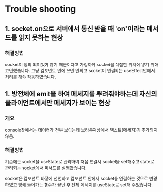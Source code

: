 # Trouble shooting
## 1. socket.on으로 서버에서 통신 받을 때 'on'이라는 메서드를 읽지 못하는 현상

### 해결방법
socket이 정의 되어있지 않기 때문이라고 가정하여 socket을 적절한 위치에 넣기 위해 고민했습니다.
그냥 컴포넌트 안에 쓰면 안되고 socket이 연결되는 useEffect안에서 처리를 해야 작동하였습니다.


## 1. 방전체에 emit을 하여 메세지를 뿌려줘야하는데 자신의 클라이언트에서만 메세지가 보이는 현상

### 개요
console창에서는 데이터가 전부 보이는데 브라우져상에서 텍스트(메세지)가 추가되지 않음.

### 해결방법
기존에는 socket을 useState로 관리하여 처음 연결시 socket을 set해주고 state로 관리되는 socket에서 메서드를 실행했습니다.

socket은 컴포넌트 바깥에 선언하고 컴포넌트 안에서 socket을 연결하는 것으로 변경하였고 방에 들어가는 함수가 끝난 후 전체 메세지를 useState로 set해 주었습니다.